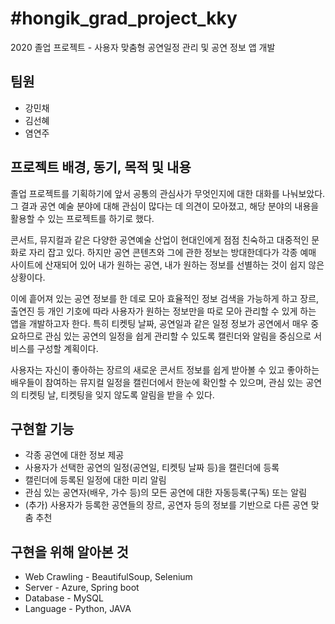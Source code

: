 #hongik_grad_project_kky
====
2020 졸업 프로젝트 - 사용자 맞춤형 공연일정 관리 및 공연 정보 앱 개발



팀원
---
* 강민채
* 김선혜
* 염연주



프로젝트 배경, 동기, 목적 및 내용
---
졸업 프로젝트를 기획하기에 앞서 공통의 관심사가 무엇인지에 대한 대화를 나눠보았다. 
그 결과 공연 예술 분야에 대해 관심이 많다는 데 의견이 모아졌고, 해당 분야의 내용을 활용할 수 있는 프로젝트를 하기로 했다.

콘서트, 뮤지컬과 같은 다양한 공연예술 산업이 현대인에게 점점 친숙하고 대중적인 문화로 자리 잡고 있다. 
하지만 공연 콘텐츠와 그에 관한 정보는 방대한데다가 각종 예매 사이트에 산재되어 있어 내가 원하는 공연, 내가 원하는 정보를 선별하는 것이 쉽지 않은 상황이다. 

이에 흩어져 있는 공연 정보를 한 데로 모아 효율적인 정보 검색을 가능하게 하고 장르, 출연진 등 개인 기호에 따라 사용자가 원하는 정보만을 따로 모아 관리할 수 있게 하는 앱을 개발하고자 한다. 
특히 티켓팅 날짜, 공연일과 같은 일정 정보가 공연에서 매우 중요하므로 관심 있는 공연의 일정을 쉽게 관리할 수 있도록 캘린더와 알림을 중심으로 서비스를 구성할 계획이다. 

사용자는 자신이 좋아하는 장르의 새로운 콘서트 정보를 쉽게 받아볼 수 있고 좋아하는 배우들이 참여하는 뮤지컬 일정을 캘린더에서 한눈에 확인할 수 있으며, 관심 있는 공연의 티켓팅 날, 티켓팅을 잊지 않도록 알림을 받을 수 있다.



구현할 기능
---
* 각종 공연에 대한 정보 제공
* 사용자가 선택한 공연의 일정(공연일, 티켓팅 날짜 등)을 캘린더에 등록
* 캘린더에 등록된 일정에 대한 미리 알림
* 관심 있는 공연자(배우, 가수 등)의 모든 공연에 대한 자동등록(구독) 또는 알림
* (추가) 사용자가 등록한 공연들의 장르, 공연자 등의 정보를 기반으로 다른 공연 맞춤 추천



구현을 위해 알아본 것
---
* Web Crawling - BeautifulSoup, Selenium
* Server - Azure, Spring boot
* Database - MySQL
* Language - Python, JAVA
